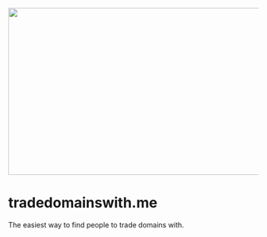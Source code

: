 <div align="center">
  <br>
  <img
  src="https://res.cloudinary.com/kisana/image/upload/c_scale,w_1540/v1625481076/td-ph-1_relkmk.png"
  width="590"
  height="336"
  />
</div>

# tradedomainswith.me

The easiest way to find people to trade domains with.
